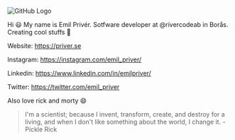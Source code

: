 ![GitHub Logo](https://cdn.sanity.io/images/ua83pq8w/production/b12b46af3f1e4de922e0383aaa41f38175538a1b-3840x2160.jpg?w=1920&format=auto)

Hi 😃 
My name is Emil Privér. Sotfware developer at @rivercodeab in Borås. Creating cool stuffs 🤘

Website: https://priver.se

Instagram: https://instagram.com/emil_priver/

Linkedin: https://www.linkedin.com/in/emilpriver/

Twitter: https://twitter.com/emil_priver

Also love rick and morty 😄

> I'm a scientist; because I invent, transform, create, and destroy for a living, and when I don't like something about the world, I change it. - Pickle Rick
